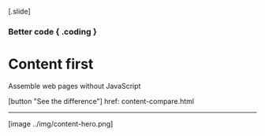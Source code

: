 
[.slide]
  ### Better code { .coding }
  # Content first
  Assemble web pages without JavaScript

  [button "See the difference"]
    href: content-compare.html

  ---

  [image ../img/content-hero.png]
